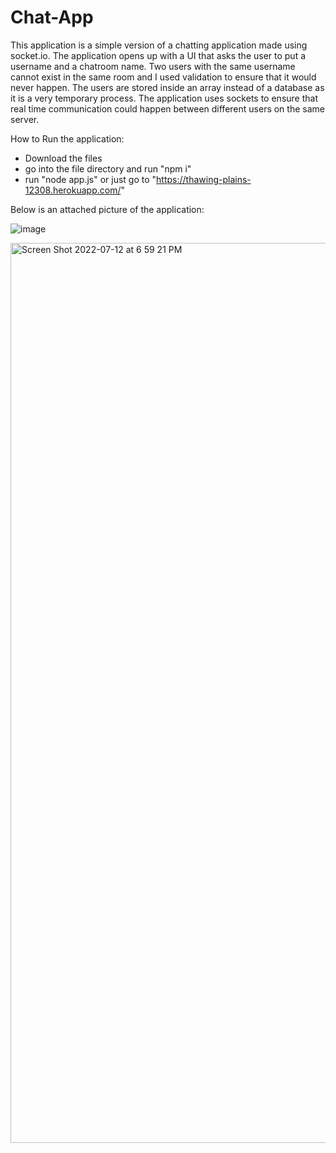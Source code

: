 # Chat-App
This application is a simple version of a chatting application made using socket.io. The application opens up with a UI that asks the user to put a username and a chatroom name. Two users with the same username cannot exist in the same room and I used validation to ensure that it would never happen. The users are stored inside an array instead of a database as it is a very temporary process. The application uses sockets to ensure that real time communication could happen between different users on the same server. 

How to Run the application:
- Download the files
- go into the file directory and run "npm i"
- run "node app.js"
or just go to "https://thawing-plains-12308.herokuapp.com/"

Below is an attached  picture of the application:

![image](https://user-images.githubusercontent.com/46281169/67625850-b10c0c00-f811-11e9-9c5a-3056e1617fda.png)


<img width="1440" alt="Screen Shot 2022-07-12 at 6 59 21 PM" src="https://user-images.githubusercontent.com/98848760/178507846-68e7450b-5017-4452-8e8f-11ed245cef2d.png">

